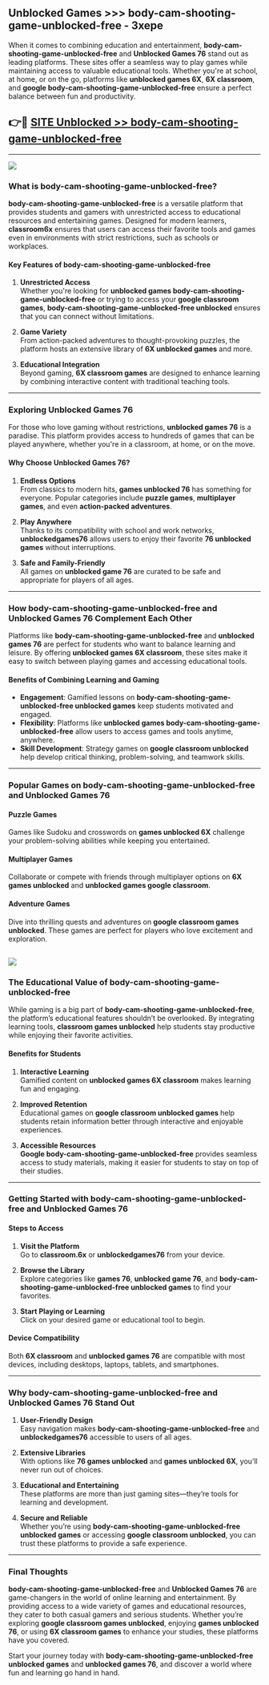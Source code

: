 ## Unblocked Games >>> body-cam-shooting-game-unblocked-free - 3xepe 

When it comes to combining education and entertainment, **body-cam-shooting-game-unblocked-free** and **Unblocked Games 76** stand out as leading platforms. These sites offer a seamless way to play games while maintaining access to valuable educational tools. Whether you're at school, at home, or on the go, platforms like **unblocked games 6X**, **6X classroom**, and **google body-cam-shooting-game-unblocked-free** ensure a perfect balance between fun and productivity.
## 👉🔴 [SITE Unblocked >> body-cam-shooting-game-unblocked-free](http://premium.freeplayer.one?title=body-cam-shooting-game-unblocked-free&ref=22JU)
---
<a href="http://premium.freeplayer.one?title=body-cam-shooting-game-unblocked-free&ref=22JU/"><img src="https://github.com/user-attachments/assets/438f12ca-57a4-47a3-8ead-c64da593a1e5"/></a>
### What is body-cam-shooting-game-unblocked-free?  

**body-cam-shooting-game-unblocked-free** is a versatile platform that provides students and gamers with unrestricted access to educational resources and entertaining games. Designed for modern learners, **classroom6x** ensures that users can access their favorite tools and games even in environments with strict restrictions, such as schools or workplaces.  

#### Key Features of body-cam-shooting-game-unblocked-free  

1. **Unrestricted Access**  
   Whether you're looking for **unblocked games body-cam-shooting-game-unblocked-free** or trying to access your **google classroom games**, **body-cam-shooting-game-unblocked-free unblocked** ensures that you can connect without limitations.  

2. **Game Variety**  
   From action-packed adventures to thought-provoking puzzles, the platform hosts an extensive library of **6X unblocked games** and more.  

3. **Educational Integration**  
   Beyond gaming, **6X classroom games** are designed to enhance learning by combining interactive content with traditional teaching tools.  



---

### Exploring Unblocked Games 76  

For those who love gaming without restrictions, **unblocked games 76** is a paradise. This platform provides access to hundreds of games that can be played anywhere, whether you're in a classroom, at home, or on the move.  

#### Why Choose Unblocked Games 76?  

1. **Endless Options**  
   From classics to modern hits, **games unblocked 76** has something for everyone. Popular categories include **puzzle games**, **multiplayer games**, and even **action-packed adventures**.  

2. **Play Anywhere**  
   Thanks to its compatibility with school and work networks, **unblockedgames76** allows users to enjoy their favorite **76 unblocked games** without interruptions.  

3. **Safe and Family-Friendly**  
   All games on **unblocked game 76** are curated to be safe and appropriate for players of all ages.  

---

### How body-cam-shooting-game-unblocked-free and Unblocked Games 76 Complement Each Other  

Platforms like **body-cam-shooting-game-unblocked-free** and **unblocked games 76** are perfect for students who want to balance learning and leisure. By offering **unblocked games 6X classroom**, these sites make it easy to switch between playing games and accessing educational tools.  

#### Benefits of Combining Learning and Gaming  

- **Engagement**: Gamified lessons on **body-cam-shooting-game-unblocked-free unblocked games** keep students motivated and engaged.  
- **Flexibility**: Platforms like **unblocked games body-cam-shooting-game-unblocked-free** allow users to access games and tools anytime, anywhere.  
- **Skill Development**: Strategy games on **google classroom unblocked** help develop critical thinking, problem-solving, and teamwork skills.  

---

### Popular Games on body-cam-shooting-game-unblocked-free and Unblocked Games 76  

#### Puzzle Games  

Games like Sudoku and crosswords on **games unblocked 6X** challenge your problem-solving abilities while keeping you entertained.  

#### Multiplayer Games  

Collaborate or compete with friends through multiplayer options on **6X games unblocked** and **unblocked games google classroom**.  

#### Adventure Games  

Dive into thrilling quests and adventures on **google classroom games unblocked**. These games are perfect for players who love excitement and exploration.  

<a href="http://download.freeplayer.one?title=body-cam-shooting-game-unblocked-free&ref=23D/"><img src="https://github.com/user-attachments/assets/fe0c3e91-c8e1-489c-acf0-e2f614c12fb8"/></a>
---

### The Educational Value of body-cam-shooting-game-unblocked-free  

While gaming is a big part of **body-cam-shooting-game-unblocked-free**, the platform’s educational features shouldn’t be overlooked. By integrating learning tools, **classroom games unblocked** help students stay productive while enjoying their favorite activities.  

#### Benefits for Students  

1. **Interactive Learning**  
   Gamified content on **unblocked games 6X classroom** makes learning fun and engaging.  

2. **Improved Retention**  
   Educational games on **google classroom unblocked games** help students retain information better through interactive and enjoyable experiences.  

3. **Accessible Resources**  
   **Google body-cam-shooting-game-unblocked-free** provides seamless access to study materials, making it easier for students to stay on top of their studies.  

---

### Getting Started with body-cam-shooting-game-unblocked-free and Unblocked Games 76  

#### Steps to Access  

1. **Visit the Platform**  
   Go to **classroom.6x** or **unblockedgames76** from your device.  

2. **Browse the Library**  
   Explore categories like **games 76**, **unblocked game 76**, and **body-cam-shooting-game-unblocked-free unblocked games** to find your favorites.  

3. **Start Playing or Learning**  
   Click on your desired game or educational tool to begin.  

#### Device Compatibility  

Both **6X classroom** and **unblocked games 76** are compatible with most devices, including desktops, laptops, tablets, and smartphones.  

---

### Why body-cam-shooting-game-unblocked-free and Unblocked Games 76 Stand Out  

1. **User-Friendly Design**  
   Easy navigation makes **body-cam-shooting-game-unblocked-free** and **unblockedgames76** accessible to users of all ages.  

2. **Extensive Libraries**  
   With options like **76 games unblocked** and **games unblocked 6X**, you’ll never run out of choices.  

3. **Educational and Entertaining**  
   These platforms are more than just gaming sites—they’re tools for learning and development.  

4. **Secure and Reliable**  
   Whether you’re using **body-cam-shooting-game-unblocked-free unblocked games** or accessing **google classroom unblocked**, you can trust these platforms to provide a safe experience.  

---

### Final Thoughts  

**body-cam-shooting-game-unblocked-free** and **Unblocked Games 76** are game-changers in the world of online learning and entertainment. By providing access to a wide variety of games and educational resources, they cater to both casual gamers and serious students. Whether you’re exploring **google classroom games unblocked**, enjoying **games unblocked 76**, or using **6X classroom games** to enhance your studies, these platforms have you covered.  

Start your journey today with **body-cam-shooting-game-unblocked-free unblocked games** and **unblocked games 76**, and discover a world where fun and learning go hand in hand.  